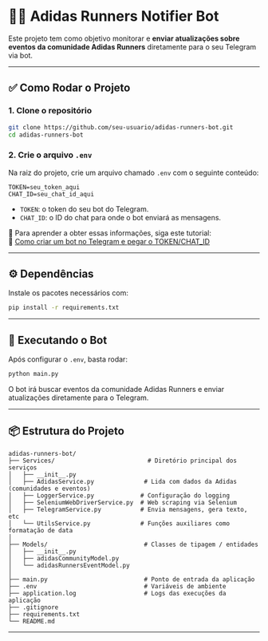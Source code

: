 # 🏃‍♂️ Adidas Runners Notifier Bot

Este projeto tem como objetivo monitorar e **enviar atualizações sobre eventos da comunidade Adidas Runners** diretamente para o seu Telegram via bot.

---

## ✅ Como Rodar o Projeto

### 1. Clone o repositório

```bash
git clone https://github.com/seu-usuario/adidas-runners-bot.git
cd adidas-runners-bot
```

### 2. Crie o arquivo `.env`

Na raiz do projeto, crie um arquivo chamado `.env` com o seguinte conteúdo:

```env
TOKEN=seu_token_aqui
CHAT_ID=seu_chat_id_aqui
```

- `TOKEN`: o token do seu bot do Telegram.  
- `CHAT_ID`: o ID do chat para onde o bot enviará as mensagens.

📌 Para aprender a obter essas informações, siga este tutorial:  
🎥 [Como criar um bot no Telegram e pegar o TOKEN/CHAT_ID](https://www.youtube.com/watch?v=uGaJVTPBpkM)

---

## ⚙️ Dependências

Instale os pacotes necessários com:

```bash
pip install -r requirements.txt
```

---

## 🚀 Executando o Bot

Após configurar o `.env`, basta rodar:

```bash
python main.py
```

O bot irá buscar eventos da comunidade Adidas Runners e enviar atualizações diretamente para o Telegram.

---

## 📦 Estrutura do Projeto

```text
adidas-runners-bot/
├── Services/                          # Diretório principal dos serviços
│   ├── __init__.py
│   ├── AdidasService.py              # Lida com dados da Adidas (comunidades e eventos)
│   ├── LoggerService.py             # Configuração do logging
│   ├── SeleniumWebDriverService.py  # Web scraping via Selenium
│   ├── TelegramService.py           # Envia mensagens, gera texto, etc
│   └── UtilsService.py              # Funções auxiliares como formatação de data
│
├── Models/                           # Classes de tipagem / entidades
│   ├── __init__.py
│   ├── adidasCommunityModel.py
│   └── adidasRunnersEventModel.py
│
├── main.py                           # Ponto de entrada da aplicação
├── .env                              # Variáveis de ambiente
├── application.log                   # Logs das execuções da aplicação
├── .gitignore
├── requirements.txt
└── README.md
```

---
